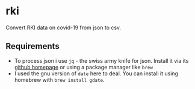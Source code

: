 # rki
Convert RKI data on covid-19 from json to csv.

## Requirements
- To process json i use `jq` - the swiss army knife for json.
  Install it via its [github homepage](https://stedolan.github.io/jq/manual/) or using a package manager like `brew`
- I used the gnu version of `date` here to deal. You can install it using homebrew with `brew install gdate`.

